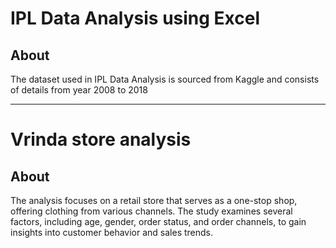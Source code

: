 # IPL Data Analysis using Excel

## About

The dataset used in IPL Data Analysis is sourced from Kaggle and consists of details from year 2008 to 2018

-------------------------------------------------------------------------------------------------------------------

# Vrinda store analysis

## About

The analysis focuses on a retail store that serves as a one-stop shop, offering clothing from various channels. The study examines several factors, including age, gender, order status, and order channels, to gain insights into customer behavior and sales trends.
